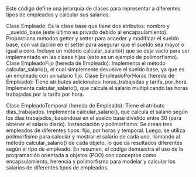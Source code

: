 Este código define una jerarquía de clases para representar a diferentes tipos de empleados y calcular sus salarios.

Clase Empleado:
Es la clase base que tiene dos atributos: nombre y __sueldo_base (este último es privado debido al encapsulamiento).
Proporciona métodos getter y setter para acceder y modificar el sueldo base, con validación en el setter para asegurar que el sueldo sea mayor o igual a cero.
Incluye un método calcular_salario() que se deja vacío para ser implementado en las clases hijas (esto es un ejemplo de polimorfismo).
Clase EmpleadoFijo (hereda de Empleado):
Implementa el método calcular_salario(), el cual simplemente devuelve el sueldo base, ya que es un empleado con un salario fijo.
Clase EmpleadoPorHoras (hereda de Empleado):
Tiene atributos adicionales: horas_trabajadas y tarifa_por_hora.
Implementa calcular_salario(), que calcula el salario multiplicando las horas trabajadas por la tarifa por hora.

Clase EmpleadoTemporal (hereda de Empleado):
Tiene el atributo dias_trabajados.
Implementa calcular_salario(), que calcula el salario según los días trabajados, basándose en el sueldo base dividido entre 30 (para obtener el salario diario).
Instanciación y polimorfismo:
Se crean tres empleados de diferentes tipos: fijo, por horas y temporal.
Luego, se utiliza polimorfismo para calcular y mostrar el salario de cada uno, llamando al método calcular_salario() de cada objeto, lo que da resultados diferentes según el tipo de empleado.
En resumen, el código demuestra el uso de la programación orientada a objetos (POO) con conceptos como encapsulamiento, herencia y polimorfismo para modelar y calcular los salarios de diferentes tipos de empleados.
